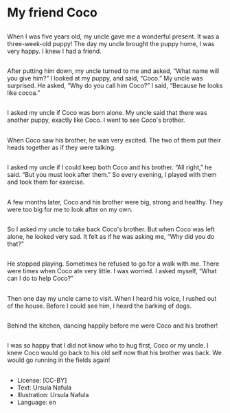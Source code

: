 # My friend Coco

##
When I was five years old, my
uncle gave me a wonderful
present.
It was a three-week-old puppy!
The day my uncle brought the
puppy home, I was very happy.
I knew I had a friend.

##
After putting him down, my
uncle turned to me and asked,
“What name will you give him?”
I looked at my puppy, and said,
“Coco.”
My uncle was surprised.
He asked, “Why do you call him
Coco?”
I said, “Because he looks like
cocoa.”

##
I asked my uncle if Coco was born alone.
My uncle said that there was another puppy,
exactly like Coco.
I went to see Coco's brother.

##
When Coco saw his brother, he
was very excited.
The two of them put their heads
together as if they were talking.

##
I asked my uncle if I could keep
both Coco and his brother.
“All right,” he said. “But you
must look after them.”
So every evening, I played with
them and took them for
exercise.

##
A few months later, Coco and
his brother were big, strong and
healthy.
They were too big for me to
look after on my own.

##
So I asked my uncle to take
back Coco's brother.
But when Coco was left alone,
he looked very sad.
It felt as if he was asking me,
“Why did you do that?”

##
He stopped playing.
Sometimes he refused to go for
a walk with me.
There were times when Coco
ate very little.
I was worried.
I asked myself, “What can I do
to help Coco?”

##
Then one day my uncle came to visit.
When I heard his voice, I rushed out of the house.
Before I could see him, I heard the barking of dogs.

##
Behind the kitchen, dancing
happily before me were Coco
and his brother!

##
I was so happy that I did not
know who to hug first, Coco or
my uncle.
I knew Coco would go back to
his old self now that his brother
was back.
We would go running in the
fields again!

##
* License: [CC-BY]
* Text: Ursula Nafula
* Illustration: Ursula Nafula
* Language: en
